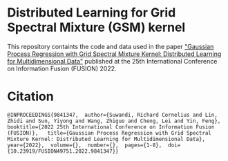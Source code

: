 # Distributed Learning for Grid Spectral Mixture (GSM) kernel
This repository containts the code and data used in the paper ["Gaussian Process Regression with Grid Spectral Mixture Kernel: Distributed Learning for Multidimensional Data"](https://ieeexplore.ieee.org/document/9841347) published at the 25th International Conference on Information Fusion (FUSION) 2022. 

# Citation
```
@INPROCEEDINGS{9841347,  author={Suwandi, Richard Cornelius and Lin, Zhidi and Sun, Yiyong and Wang, Zhiguo and Cheng, Lei and Yin, Feng},  booktitle={2022 25th International Conference on Information Fusion (FUSION)},   title={Gaussian Process Regression with Grid Spectral Mixture Kernel: Distributed Learning for Multidimensional Data},   year={2022},  volume={},  number={},  pages={1-8},  doi={10.23919/FUSION49751.2022.9841347}}
```
